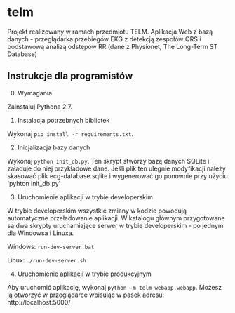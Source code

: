 # telm

Projekt realizowany w ramach przedmiotu TELM.
Aplikacja Web z bazą danych - przeglądarka przebiegów EKG
z detekcją zespołów QRS i podstawową analizą odstępów RR
(dane z Physionet, The Long-Term ST Database)

## Instrukcje dla programistów

0. Wymagania

Zainstaluj Pythona 2.7.

1. Instalacja potrzebnych bibliotek

Wykonaj `pip install -r requirements.txt`.

2. Inicjalizacja bazy danych

Wykonaj `python init_db.py`. Ten skrypt stworzy bazę
danych SQLite i załaduje do niej przykładowe dane.
Jeśli plik ten ulegnie modyfikacji należy skasować plik ecg-database.sqlite
i wygenerować go ponownie przy użyciu 'pyhton init_db.py'

3. Uruchomienie aplikacji w trybie developerskim

W trybie developerskim wszystkie zmiany w kodzie powodują
automatyczne przeładowanie aplikacji. W katalogu głównym
przygotowane są dwa skrypty uruchamiające serwer w trybie
developerskim - po jednym dla Windowsa i Linuxa.

Windows: `run-dev-server.bat`

Linux: `./run-dev-server.sh`

4. Uruchomienie aplikacji w trybie produkcyjnym

Aby uruchomić aplikację, wykonaj `python -m telm_webapp.webapp`.
Możesz ją otworzyć w przeglądarce wpisując w pasek adresu: http://localhost:5000/
